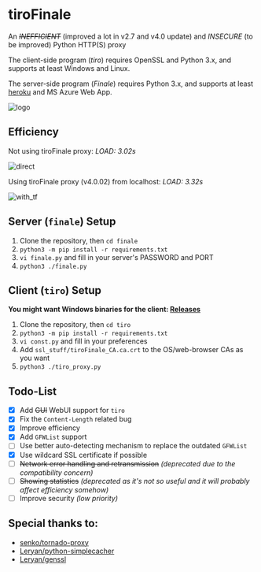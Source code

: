 # tiroFinale
An <del>*INEFFICIENT*</del> (improved a lot in v2.7 and v4.0 update) and *INSECURE* (to be improved) Python HTTP(S) proxy

The client-side program (*tiro*) requires OpenSSL and Python 3.x, and supports at least Windows and Linux.

The server-side program (*Finale*) requires Python 3.x, and supports at least [heroku](http://heroku.com) and MS Azure Web App.

![logo](http://www.madoka-magica.com/special/img/present01/icon_mami.png)

## Efficiency

Not using tiroFinale proxy: *LOAD: 3.02s*

![direct](https://cloud.githubusercontent.com/assets/6646473/17058008/6a7b9da8-5050-11e6-86b3-e81065bd9cca.png)

Using tiroFinale proxy (v4.0.02) from localhost: *LOAD: 3.32s*

![with_tf](https://cloud.githubusercontent.com/assets/6646473/17058009/6a7bc846-5050-11e6-85f1-85e0b5c7f36e.png)

## Server (`finale`) Setup

1. Clone the repository, then `cd finale`
2. `python3 -m pip install -r requirements.txt`
3. `vi finale.py` and fill in your server's PASSWORD and PORT
4. `python3 ./finale.py`

## Client (`tiro`) Setup

**You might want Windows binaries for the client: [Releases](https://github.com/xmcp/tiroFinale/releases)**

1. Clone the repository, then `cd tiro`
2. `python3 -m pip install -r requirements.txt`
3. `vi const.py` and fill in your preferences
4. Add `ssl_stuff/tiroFinale_CA.ca.crt` to the OS/web-browser CAs as you want
5. `python3 ./tiro_proxy.py`

## Todo-List

- [x] Add <del>GUI</del> WebUI support for `tiro`
- [x] Fix the `Content-Length` related bug
- [x] Improve efficiency
- [x] Add `GFWList` support
- [ ] Use better auto-detecting mechanism to replace the outdated `GFWList`
- [x] Use wildcard SSL certificate if possible
- [ ] <del>Network error handling and retransmission</del> *(deprecated due to the compatibility concern)*
- [ ] <del>Showing statistics</del> *(deprecated as it's not so useful and it will probably affect efficiency somehow)*
- [ ] Improve security *(low priority)*

## Special thanks to:

- [senko/tornado-proxy](https://github.com/senko/tornado-proxy)
- [Leryan/python-simplecacher](https://github.com/Leryan/python-simplecacher)
- [Leryan/genssl](https://github.com/Leryan/genssl)
